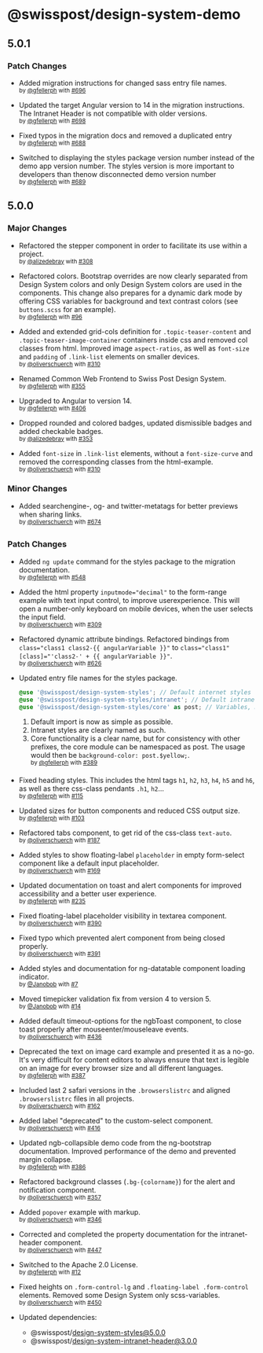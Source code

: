 # @swisspost/design-system-demo

## 5.0.1

### Patch Changes

- Added migration instructions for changed sass entry file names.
  <br><sup>by [@gfellerph](https://github.com/gfellerph) with [#696](https://github.com/swisspost/design-system/pull/696)</sup>

- Updated the target Angular version to 14 in the migration instructions. The Intranet Header is not compatible with older versions.
  <br><sup>by [@gfellerph](https://github.com/gfellerph) with [#698](https://github.com/swisspost/design-system/pull/698)</sup>

- Fixed typos in the migration docs and removed a duplicated entry
  <br><sup>by [@gfellerph](https://github.com/gfellerph) with [#688](https://github.com/swisspost/design-system/pull/688)</sup>

- Switched to displaying the styles package version number instead of the demo app version number. The styles version is more important to developers than thenow disconnected demo version number
  <br><sup>by [@gfellerph](https://github.com/gfellerph) with [#689](https://github.com/swisspost/design-system/pull/689)</sup>

## 5.0.0

### Major Changes

- Refactored the stepper component in order to facilitate its use within a project.
  <br><sup>by [@alizedebray](https://github.com/alizedebray) with [#308](https://github.com/swisspost/design-system/pull/308)</sup>

- Refactored colors. Bootstrap overrides are now clearly separated from Design System colors and only Design System colors are used in the components. This change also prepares for a dynamic dark mode by offering CSS variables for background and text contrast colors (see `buttons.scss` for an example).
  <br><sup>by [@gfellerph](https://github.com/gfellerph) with [#96](https://github.com/swisspost/design-system/pull/96)</sup>

- Added and extended grid-cols definition for `.topic-teaser-content` and `.topic-teaser-image-container` containers inside css and removed col classes from html. Improved image `aspect-ratios`, as well as `font-size` and `padding` of `.link-list` elements on smaller devices.
  <br><sup>by [@oliverschuerch](https://github.com/oliverschuerch) with [#310](https://github.com/swisspost/design-system/pull/310)</sup>

- Renamed Common Web Frontend to Swiss Post Design System.
  <br><sup>by [@gfellerph](https://github.com/gfellerph) with [#355](https://github.com/swisspost/design-system/pull/355)</sup>

- Upgraded to Angular to version 14.
  <br><sup>by [@gfellerph](https://github.com/gfellerph) with [#406](https://github.com/swisspost/design-system/pull/406)</sup>

- Dropped rounded and colored badges, updated dismissible badges and added checkable badges.
  <br><sup>by [@alizedebray](https://github.com/alizedebray) with [#353](https://github.com/swisspost/design-system/pull/353)</sup>

- Added `font-size` in `.link-list` elements, without a `font-size-curve` and removed the corresponding classes from the html-example.
  <br><sup>by [@oliverschuerch](https://github.com/oliverschuerch) with [#310](https://github.com/swisspost/design-system/pull/310)</sup>

### Minor Changes

- Added searchengine-, og- and twitter-metatags for better previews when sharing links.
  <br><sup>by [@oliverschuerch](https://github.com/oliverschuerch) with [#674](https://github.com/swisspost/design-system/pull/674)</sup>

### Patch Changes

- Added `ng update` command for the styles package to the migration documentation.
  <br><sup>by [@gfellerph](https://github.com/gfellerph) with [#548](https://github.com/swisspost/design-system/pull/548)</sup>

- Added the html property `inputmode="decimal"` to the form-range example with text input control, to improve userexperience. This will open a number-only keyboard on mobile devices, when the user selects the input field.
  <br><sup>by [@oliverschuerch](https://github.com/oliverschuerch) with [#309](https://github.com/swisspost/design-system/pull/309)</sup>

- Refactored dynamic attribute bindings. Refactored bindings from `class="class1 class2-{{ angularVariable }}"` to `class="class1" [class]="'class2-' + {{ angularVariable }}"`.
  <br><sup>by [@oliverschuerch](https://github.com/oliverschuerch) with [#626](https://github.com/swisspost/design-system/pull/626)</sup>

- Updated entry file names for the styles package.

  ```scss
  @use '@swisspost/design-system-styles'; // Default internet styles
  @use '@swisspost/design-system-styles/intranet'; // Default intranet styles
  @use '@swisspost/design-system-styles/core' as post; // Variables, mixins, functions and placeholders
  ```

  1. Default import is now as simple as possible.
  2. Intranet styles are clearly named as such.
  3. Core functionality is a clear name, but for consistency with other prefixes, the core module can be namespaced as post. The usage would then be `background-color: post.$yellow;`.
     <br><sup>by [@gfellerph](https://github.com/gfellerph) with [#389](https://github.com/swisspost/design-system/pull/389)</sup>

- Fixed heading styles. This includes the html tags `h1`, `h2`, `h3`, `h4`, `h5` and `h6`, as well as there css-class pendants `.h1`, `h2`...
  <br><sup>by [@gfellerph](https://github.com/gfellerph) with [#115](https://github.com/swisspost/design-system/pull/115)</sup>

- Updated sizes for button components and reduced CSS output size.
  <br><sup>by [@gfellerph](https://github.com/gfellerph) with [#103](https://github.com/swisspost/design-system/pull/103)</sup>

- Refactored tabs component, to get rid of the css-class `text-auto`.
  <br><sup>by [@oliverschuerch](https://github.com/oliverschuerch) with [#187](https://github.com/swisspost/design-system/pull/187)</sup>

- Added styles to show floating-label `placeholder` in empty form-select component like a default input placeholder.
  <br><sup>by [@oliverschuerch](https://github.com/oliverschuerch) with [#169](https://github.com/swisspost/design-system/pull/169)</sup>

- Updated documentation on toast and alert components for improved accessibility and a better user experience.
  <br><sup>by [@gfellerph](https://github.com/gfellerph) with [#235](https://github.com/swisspost/design-system/pull/235)</sup>

- Fixed floating-label placeholder visibility in textarea component.
  <br><sup>by [@oliverschuerch](https://github.com/oliverschuerch) with [#390](https://github.com/swisspost/design-system/pull/390)</sup>

- Fixed typo which prevented alert component from being closed properly.
  <br><sup>by [@oliverschuerch](https://github.com/oliverschuerch) with [#391](https://github.com/swisspost/design-system/pull/391)</sup>

- Added styles and documentation for ng-datatable component loading indicator.
  <br><sup>by [@Janobob](https://github.com/Janobob) with [#7](https://github.com/swisspost/design-system/pull/7)</sup>

- Moved timepicker validation fix from version 4 to version 5.
  <br><sup>by [@Janobob](https://github.com/Janobob) with [#14](https://github.com/swisspost/design-system/pull/14)</sup>

- Added default timeout-options for the ngbToast component, to close toast properly after mouseenter/mouseleave events.
  <br><sup>by [@oliverschuerch](https://github.com/oliverschuerch) with [#436](https://github.com/swisspost/design-system/pull/436)</sup>

- Deprecated the text on image card example and presented it as a no-go. It's very difficult for content editors to always ensure that text is legible on an image for every browser size and all different languages.
  <br><sup>by [@gfellerph](https://github.com/gfellerph) with [#387](https://github.com/swisspost/design-system/pull/387)</sup>

- Included last 2 safari versions in the `.browserslistrc` and aligned `.browserslistrc` files in all projects.
  <br><sup>by [@oliverschuerch](https://github.com/oliverschuerch) with [#162](https://github.com/swisspost/design-system/pull/162)</sup>

- Added label "deprecated" to the custom-select component.
  <br><sup>by [@oliverschuerch](https://github.com/oliverschuerch) with [#416](https://github.com/swisspost/design-system/pull/416)</sup>

- Updated ngb-collapsible demo code from the ng-bootstrap documentation. Improved performance of the demo and prevented margin collapse.
  <br><sup>by [@gfellerph](https://github.com/gfellerph) with [#386](https://github.com/swisspost/design-system/pull/386)</sup>

- Refactored background classes (`.bg-{colorname}`) for the alert and notification component.
  <br><sup>by [@oliverschuerch](https://github.com/oliverschuerch) with [#357](https://github.com/swisspost/design-system/pull/357)</sup>

- Added `popover` example with markup.
  <br><sup>by [@oliverschuerch](https://github.com/oliverschuerch) with [#346](https://github.com/swisspost/design-system/pull/346)</sup>

- Corrected and completed the property documentation for the intranet-header component.
  <br><sup>by [@oliverschuerch](https://github.com/oliverschuerch) with [#447](https://github.com/swisspost/design-system/pull/447)</sup>

- Switched to the Apache 2.0 License.
  <br><sup>by [@gfellerph](https://github.com/gfellerph) with [#12](https://github.com/swisspost/design-system/pull/12)</sup>

- Fixed heights on `.form-control-lg` and `.floating-label .form-control` elements. Removed some Design System only scss-variables.
  <br><sup>by [@oliverschuerch](https://github.com/oliverschuerch) with [#450](https://github.com/swisspost/design-system/pull/450)</sup>
- Updated dependencies:
  - @swisspost/design-system-styles@5.0.0
  - @swisspost/design-system-intranet-header@3.0.0
